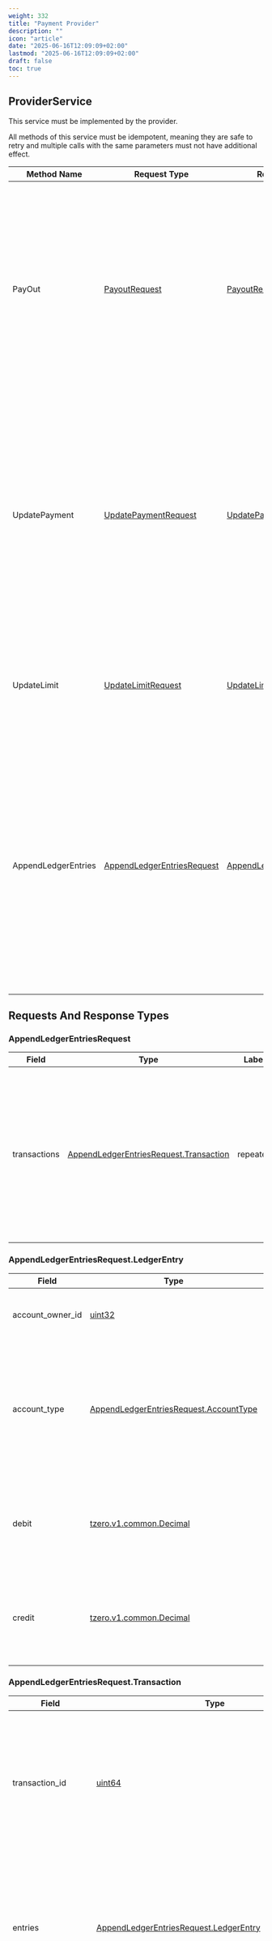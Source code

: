```yaml
---
weight: 332
title: "Payment Provider"
description: ""
icon: "article"
date: "2025-06-16T12:09:09+02:00"
lastmod: "2025-06-16T12:09:09+02:00"
draft: false
toc: true
---
```




<a name="tzero-v1-payment-ProviderService"></a>

## ProviderService
This service must be implemented by the provider.

All methods of this service must be idempotent, meaning they are safe to retry and multiple calls with the same parameters must not have additional effect.

| Method Name | Request Type | Response Type | Description |
| ----------- | ------------ | ------------- | ------------|
| PayOut | [PayoutRequest](#tzero-v1-payment-PayoutRequest) | [PayoutResponse](#tzero-v1-payment-PayoutResponse) | Network instructs the provider to execute a payout to the recipient. This method should be idempotent, meaning that multiple calls with the same parameters will have no additional effect. |
| UpdatePayment | [UpdatePaymentRequest](#tzero-v1-payment-UpdatePaymentRequest) | [UpdatePaymentResponse](#tzero-v1-payment-UpdatePaymentResponse) | Network provides an update on the status of a payment. This can be either a success or a failure. This method should be idempotent, meaning that multiple calls with the same parameters will have no additional effect. |
| UpdateLimit | [UpdateLimitRequest](#tzero-v1-payment-UpdateLimitRequest) | [UpdateLimitResponse](#tzero-v1-payment-UpdateLimitResponse) | This rpc is used to notify the provider about the changes in credit limit and/or credit usage. |
| AppendLedgerEntries | [AppendLedgerEntriesRequest](#tzero-v1-payment-AppendLedgerEntriesRequest) | [AppendLedgerEntriesResponse](#tzero-v1-payment-AppendLedgerEntriesResponse) | Network can send all the updates about ledger entries of the provider's accounts. It can be used to keep track of the provider's exposure to other participants and other important financial events. (see the list in the message below) |

 <!-- end services -->


##  Requests And Response Types


<a name="tzero-v1-payment-AppendLedgerEntriesRequest"></a>

### AppendLedgerEntriesRequest



| Field | Type | Label | Description |
| ----- | ---- | ----- | ----------- |
| transactions | [AppendLedgerEntriesRequest.Transaction](#tzero-v1-payment-AppendLedgerEntriesRequest-Transaction) | repeated | This is a list of transactions that were appended to the ledger of the provider. The transaction_id should be used to identify the transaction and ensure that it is processed only once. |







<a name="tzero-v1-payment-AppendLedgerEntriesRequest-LedgerEntry"></a>

### AppendLedgerEntriesRequest.LedgerEntry



| Field | Type | Label | Description |
| ----- | ---- | ----- | ----------- |
| account_owner_id | [uint32](#uint32) |  | 1 is network account, others are ids of participants |
| account_type | [AppendLedgerEntriesRequest.AccountType](#tzero-v1-payment-AppendLedgerEntriesRequest-AccountType) |  | account_type is the type of the account that the entry belongs to. It is used to categorize the entries and understand the nature of the financial event. |
| debit | [tzero.v1.common.Decimal](#tzero-v1-common-Decimal) |  | debit is the amount that was debited from the account. If the entry is a credit, this field should be 0. |
| credit | [tzero.v1.common.Decimal](#tzero-v1-common-Decimal) |  | credit is the amount that was credited to the account. If the entry is a debit, this field should be 0. |







<a name="tzero-v1-payment-AppendLedgerEntriesRequest-Transaction"></a>

### AppendLedgerEntriesRequest.Transaction



| Field | Type | Label | Description |
| ----- | ---- | ----- | ----------- |
| transaction_id | [uint64](#uint64) |  | transaction_id is an incrementally growing identifier for the transaction. It could have gaps and could be out of order, but it is unique for each transaction. |
| entries | [AppendLedgerEntriesRequest.LedgerEntry](#tzero-v1-payment-AppendLedgerEntriesRequest-LedgerEntry) | repeated | entries is a list of ledger entries that were appended to the ledger of the provider. Each entry represents a financial event that occurred in the provider's accounts. |
| payout | [AppendLedgerEntriesRequest.Transaction.Payout](#tzero-v1-payment-AppendLedgerEntriesRequest-Transaction-Payout) |  |  |
| provider_settlement | [AppendLedgerEntriesRequest.Transaction.ProviderSettlement](#tzero-v1-payment-AppendLedgerEntriesRequest-Transaction-ProviderSettlement) |  |  |
| fee_settlement | [AppendLedgerEntriesRequest.Transaction.FeeSettlement](#tzero-v1-payment-AppendLedgerEntriesRequest-Transaction-FeeSettlement) |  |  |







<a name="tzero-v1-payment-AppendLedgerEntriesRequest-Transaction-FeeSettlement"></a>

### AppendLedgerEntriesRequest.Transaction.FeeSettlement



| Field | Type | Label | Description |
| ----- | ---- | ----- | ----------- |
| fee_settlement_id | [uint64](#uint64) |  |  |







<a name="tzero-v1-payment-AppendLedgerEntriesRequest-Transaction-Payout"></a>

### AppendLedgerEntriesRequest.Transaction.Payout



| Field | Type | Label | Description |
| ----- | ---- | ----- | ----------- |
| payment_id | [uint64](#uint64) |  |  |







<a name="tzero-v1-payment-AppendLedgerEntriesRequest-Transaction-ProviderSettlement"></a>

### AppendLedgerEntriesRequest.Transaction.ProviderSettlement



| Field | Type | Label | Description |
| ----- | ---- | ----- | ----------- |
| settlement_id | [uint64](#uint64) |  |  |







<a name="tzero-v1-payment-AppendLedgerEntriesResponse"></a>

### AppendLedgerEntriesResponse



This message has no fields defined.






<a name="tzero-v1-payment-PayoutRequest"></a>

### PayoutRequest



| Field | Type | Label | Description |
| ----- | ---- | ----- | ----------- |
| payment_id | [uint64](#uint64) |  | payment id assigned by the network (provider should store this id to provide details in UpdatePayout later) |
| payout_id | [uint64](#uint64) |  | payout id assigned by the network (provider should store this id to provide details in UpdatePayout later) |
| currency | [string](#string) |  | currency of the payout (participant could support multiple currencies) This is the currency in which the payout should be made. |
| client_quote_id | [string](#string) |  | client quote id of the quote used for this payout (the provider provides the quote IDs in the UpdateQuote rpc) This is the identifier of the quote that was used to calculate the payout amount. |
| amount | [tzero.v1.common.Decimal](#tzero-v1-common-Decimal) |  | amount in currency of the payout This is the amount that should be paid out to the recipient.

* payout_method is the payment method for the payout, e.g. bank transfer, crypto transfer, etc. This is used to specify how the payout should be made. |
| payout_method | [tzero.v1.common.PaymentMethod](#tzero-v1-common-PaymentMethod) | optional |  |
| pay_in_provider_id | [uint32](#uint32) |  | Pay-in provider id which initiated the pay out. |
| travel_rule_data | [PayoutRequest.TravelRuleData](#tzero-v1-payment-PayoutRequest-TravelRuleData) | optional |  |







<a name="tzero-v1-payment-PayoutRequest-TravelRuleData"></a>

### PayoutRequest.TravelRuleData



| Field | Type | Label | Description |
| ----- | ---- | ----- | ----------- |
| originator | [ivms101.Person](#ivms101-Person) | repeated | the natural or legal person that requests payment with originating provider |
| beneficiary | [ivms101.Person](#ivms101-Person) | repeated | the natural or legal person or legal arrangement who is identified by the originator as the receiver of the requested payment. |
| originator_provider | [ivms101.Person](#ivms101-Person) | optional |  |







<a name="tzero-v1-payment-PayoutResponse"></a>

### PayoutResponse



| Field | Type | Label | Description |
| ----- | ---- | ----- | ----------- |
| accepted | [PayoutResponse.Accepted](#tzero-v1-payment-PayoutResponse-Accepted) |  | Success response - means the payout was executed successfully and the payment is now complete. This happens when the payout is successfully processed by the payout provider, and the payment was made to the recipient. |
| failed | [PayoutResponse.Failed](#tzero-v1-payment-PayoutResponse-Failed) |  | Failure response - means the payout was not executed successfully, e.g. the payout provider could not process the payout. |







<a name="tzero-v1-payment-PayoutResponse-Accepted"></a>

### PayoutResponse.Accepted



This message has no fields defined.






<a name="tzero-v1-payment-PayoutResponse-Failed"></a>

### PayoutResponse.Failed



| Field | Type | Label | Description |
| ----- | ---- | ----- | ----------- |
| reason | [PayoutResponse.Failed.Reason](#tzero-v1-payment-PayoutResponse-Failed-Reason) |  |  |







<a name="tzero-v1-payment-UpdateLimitRequest"></a>

### UpdateLimitRequest
All the amounts are in USD


| Field | Type | Label | Description |
| ----- | ---- | ----- | ----------- |
| limits | [UpdateLimitRequest.Limit](#tzero-v1-payment-UpdateLimitRequest-Limit) | repeated | can contain one or more Limit messages, each representing a credit limit for a specific counterparty provider. |







<a name="tzero-v1-payment-UpdateLimitRequest-Limit"></a>

### UpdateLimitRequest.Limit



| Field | Type | Label | Description |
| ----- | ---- | ----- | ----------- |
| version | [int64](#int64) |  | Incrementally growing for the provider - same as in Ledger. |
| creditor_id | [int32](#int32) |  | the Id of the counterparty (creditor) provider, e.g. the provider that is providing the credit limit. It's usually the payOut provider, which provides the credit line to the payIn provider. |
| payout_limit | [tzero.v1.common.Decimal](#tzero-v1-common-Decimal) |  | payout_limit = credit_limit - credit_usage, negative value means credit limit is exceeded, e.g. if counterparty decreased credit limit |
| credit_limit | [tzero.v1.common.Decimal](#tzero-v1-common-Decimal) |  | This is the credit limit that the counterparty is willing to extend to the provider. |
| credit_usage | [tzero.v1.common.Decimal](#tzero-v1-common-Decimal) |  | This is the credit usage that the provider has used so far. It is the sum of all payouts made by the provider minus the settlement net (settlement balance). It could be negative if the provider has received more in settlements than made payouts (pre-settlement). |







<a name="tzero-v1-payment-UpdateLimitResponse"></a>

### UpdateLimitResponse
Empty message - means no response is needed.


This message has no fields defined.






<a name="tzero-v1-payment-UpdatePaymentRequest"></a>

### UpdatePaymentRequest



| Field | Type | Label | Description |
| ----- | ---- | ----- | ----------- |
| payment_id | [uint64](#uint64) |  | payment_id is a payment id in the T-0 network. |
| payment_client_id | [string](#string) |  | payment_client_id is a payment id assigned by the client, this is the same id that was provided in the CreatePaymentRequest. |
| accepted | [UpdatePaymentRequest.Accepted](#tzero-v1-payment-UpdatePaymentRequest-Accepted) |  | Accepted response - means the payout was accepted by the pay-out provider and pay-out provider is obligated to make a pay-out. |
| failed | [UpdatePaymentRequest.Failed](#tzero-v1-payment-UpdatePaymentRequest-Failed) |  | Payment failed and would not be retried. |
| confirmed | [UpdatePaymentRequest.Confirmed](#tzero-v1-payment-UpdatePaymentRequest-Confirmed) |  | Confirmed response - final state meaning the payout was executed successfully and the payment is now complete. This happens when the payout is successfully processed by the payout provider, and the payment was made to the recipient. |







<a name="tzero-v1-payment-UpdatePaymentRequest-Accepted"></a>

### UpdatePaymentRequest.Accepted



| Field | Type | Label | Description |
| ----- | ---- | ----- | ----------- |
| payout_amount | [tzero.v1.common.Decimal](#tzero-v1-common-Decimal) |  | amount in currency of the payout |
| travel_rule_data | [UpdatePaymentRequest.Accepted.TravelRuleData](#tzero-v1-payment-UpdatePaymentRequest-Accepted-TravelRuleData) | optional |  |







<a name="tzero-v1-payment-UpdatePaymentRequest-Accepted-TravelRuleData"></a>

### UpdatePaymentRequest.Accepted.TravelRuleData



| Field | Type | Label | Description |
| ----- | ---- | ----- | ----------- |
| beneficiary_provider | [ivms101.Person](#ivms101-Person) | optional |  |







<a name="tzero-v1-payment-UpdatePaymentRequest-Confirmed"></a>

### UpdatePaymentRequest.Confirmed



| Field | Type | Label | Description |
| ----- | ---- | ----- | ----------- |
| paid_out_at | [google.protobuf.Timestamp](#google-protobuf-Timestamp) |  | time of the payout |
| receipt | [tzero.v1.common.PaymentReceipt](#tzero-v1-common-PaymentReceipt) |  | Payment receipt might contain metadata about payment recognizable by pay-in provider. |







<a name="tzero-v1-payment-UpdatePaymentRequest-Failed"></a>

### UpdatePaymentRequest.Failed



| Field | Type | Label | Description |
| ----- | ---- | ----- | ----------- |
| reason | [UpdatePaymentRequest.Failed.Reason](#tzero-v1-payment-UpdatePaymentRequest-Failed-Reason) |  |  |







<a name="tzero-v1-payment-UpdatePaymentResponse"></a>

### UpdatePaymentResponse



This message has no fields defined.





 <!-- end messages -->


<a name="tzero-v1-payment-AppendLedgerEntriesRequest-AccountType"></a>

### AppendLedgerEntriesRequest.AccountType


| Name | Number | Description |
| ---- | ------ | ----------- |
| ACCOUNT_TYPE_UNSPECIFIED | 0 |  |
| ACCOUNT_TYPE_BALANCE | 20 |  |
| ACCOUNT_TYPE_PAY_IN | 40 |  |
| ACCOUNT_TYPE_PAY_OUT | 50 |  |
| ACCOUNT_TYPE_FEE_EXPENSE | 60 | Reflects the fees that the provider has to pay for the services provided by the network. |
| ACCOUNT_TYPE_SETTLEMENT_IN | 80 |  |
| ACCOUNT_TYPE_SETTLEMENT_OUT | 90 |  |



<a name="tzero-v1-payment-PayoutResponse-Failed-Reason"></a>

### PayoutResponse.Failed.Reason


| Name | Number | Description |
| ---- | ------ | ----------- |
| REASON_UNSPECIFIED | 0 |  |



<a name="tzero-v1-payment-UpdatePaymentRequest-Failed-Reason"></a>

### UpdatePaymentRequest.Failed.Reason


| Name | Number | Description |
| ---- | ------ | ----------- |
| REASON_UNSPECIFIED | 0 |  |


 <!-- end enums -->


